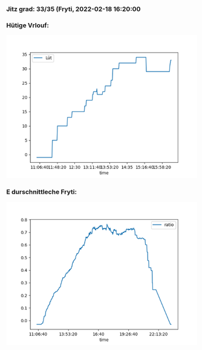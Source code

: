 ### Jitz grad: 33/35 (Fryti, 2022-02-18 16:20:00

### Hütige Vrlouf:
![Graph](Today.png)

### E durschnittleche Fryti:
![Graph](Fryti.png)